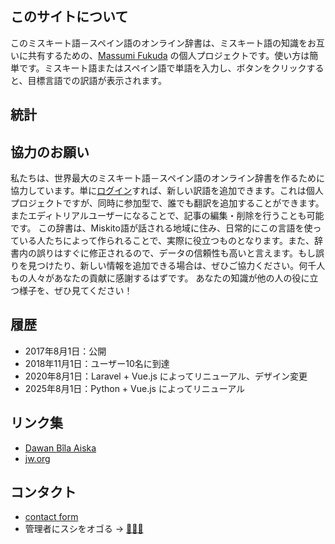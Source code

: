 ## このサイトについて

このミスキート語－スペイン語のオンライン辞書は、ミスキート語の知識をお互いに共有するための、[Massumi Fukuda](https://massumifukuda.work/wp/) の個人プロジェクトです。使い方は簡単です。ミスキート語またはスペイン語で単語を入力し、ボタンをクリックすると、目標言語での訳語が表示されます。

## 統計

## 協力のお願い
私たちは、世界最大のミスキート語－スペイン語のオンライン辞書を作るために協力しています。単に[ログイン](/register)すれば、新しい訳語を追加できます。これは個人プロジェクトですが、同時に参加型で、誰でも翻訳を追加することができます。またエディトリアルユーザーになることで、記事の編集・削除を行うことも可能です。
この辞書は、Miskito語が話される地域に住み、日常的にこの言語を使っている人たちによって作られることで、実際に役立つものとなります。また、辞書内の誤りはすぐに修正されるので、データの信頼性も高いと言えます。もし誤りを見つけたり、新しい情報を追加できる場合は、ぜひご協力ください。何千人もの人々があなたの貢献に感謝するはずです。
あなたの知識が他の人の役に立つ様子を、ぜひ見てください！

## 履歴
- 2017年8月1日：公開
- 2018年11月1日：ユーザー10名に到達
- 2020年8月1日：Laravel + Vue.js によってリニューアル、デザイン変更
- 2025年8月1日：Python + Vue.js によってリニューアル

## リンク集
- [Dawan Bîla Aiska](https://www.bible.com/bible/433/MAT.1.MSKTU)
- [jw.org](https://www.jw.org/miq)

## コンタクト
- [contact form](https://massumifukuda.work/wp/contact)
- 管理者にスシをオゴる → [🍣🍣🍶](https://www.paypal.com/paypalme2/masomi79/25usd)